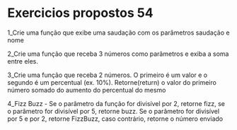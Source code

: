 # Exercicios propostos 54

1_Crie uma função que exibe uma saudação com os parâmetros saudação e nome

2_Crie uma função que receba 3 números como parâmetros e exiba a soma entre eles.

3_Crie uma função que receba 2 números. O primeiro é um valor e o segundo é um percentual (ex. 10%).
Retorne(return) o valor do primeiro número somado do aumento do percentual do mesmo

4_Fizz Buzz - Se o parâmetro da função for divisível por 2, retorne fizz, se o parâmetro for divisível por 5, retorne buzz.
Se o parâmetro for divisível por 5 e por 2, retorne FizzBuzz, caso contrário, retorne o número enviado
